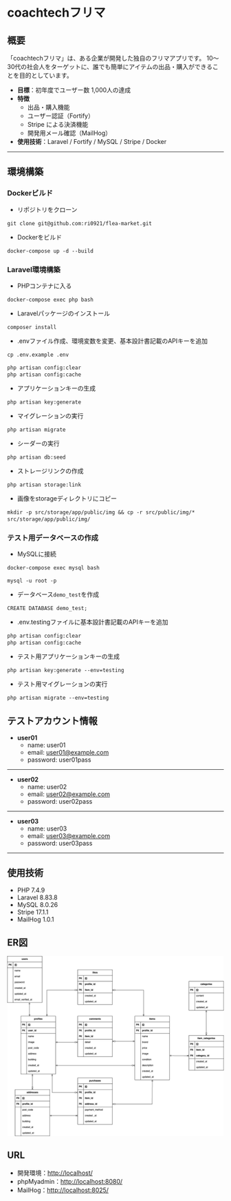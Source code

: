 # coachtechフリマ

## 概要

「coachtechフリマ」は、ある企業が開発した独自のフリマアプリです。
10〜30代の社会人をターゲットに、誰でも簡単にアイテムの出品・購入ができることを目的としています。

- **目標**：初年度でユーザー数 1,000人の達成
- **特徴**
  - 出品・購入機能
  - ユーザー認証（Fortify）
  - Stripe による決済機能
  - 開発用メール確認（MailHog）
- **使用技術**：Laravel / Fortify / MySQL / Stripe / Docker

---

## 環境構築

### Dockerビルド
* リポジトリをクローン
```
git clone git@github.com:ri0921/flea-market.git
```
* Dockerをビルド
```
docker-compose up -d --build
```

### Laravel環境構築
* PHPコンテナに入る
```
docker-compose exec php bash
```
* Laravelパッケージのインストール
```
composer install
```
* .envファイル作成、環境変数を変更、基本設計書記載のAPIキーを追加
```
cp .env.example .env
```
```
php artisan config:clear
php artisan config:cache
```
* アプリケーションキーの生成
```
php artisan key:generate
```
* マイグレーションの実行
```
php artisan migrate
```
* シーダーの実行
```
php artisan db:seed
```
* ストレージリンクの作成
```
php artisan storage:link
```
* 画像をstorageディレクトリにコピー
```
mkdir -p src/storage/app/public/img && cp -r src/public/img/* src/storage/app/public/img/
```

### テスト用データベースの作成
* MySQLに接続
```
docker-compose exec mysql bash
```
```
mysql -u root -p
```
* データベース`demo_test`を作成
```
CREATE DATABASE demo_test;
```
* .env.testingファイルに基本設計書記載のAPIキーを追加
```
php artisan config:clear
php artisan config:cache
```
* テスト用アプリケーションキーの生成
```
php artisan key:generate --env=testing
```
* テスト用マイグレーションの実行
```
php artisan migrate --env=testing
```

## テストアカウント情報

- **user01**
  - name: user01
  - email: user01@example.com
  - password: user01pass

---

- **user02**
  - name: user02
  - email: user02@example.com
  - password: user02pass

---

- **user03**
  - name: user03
  - email: user03@example.com
  - password: user03pass

---


## 使用技術
* PHP 7.4.9
* Laravel 8.83.8
* MySQL 8.0.26
* Stripe 17.1.1
* MailHog 1.0.1

## ER図
![ER図](flea-market.png)

## URL
* 開発環境：<http://localhost/>
* phpMyadmin：<http://localhost:8080/>
* MailHog：<http://localhost:8025/>
